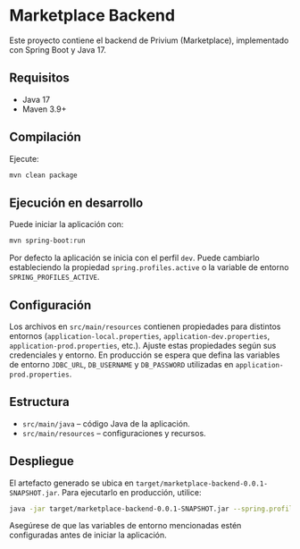 # Marketplace Backend

Este proyecto contiene el backend de Privium (Marketplace), implementado con Spring Boot y Java 17.

## Requisitos
- Java 17
- Maven 3.9+

## Compilación
Ejecute:

```bash
mvn clean package
```

## Ejecución en desarrollo
Puede iniciar la aplicación con:

```bash
mvn spring-boot:run
```

Por defecto la aplicación se inicia con el perfil `dev`. Puede cambiarlo estableciendo la propiedad `spring.profiles.active` o la variable de entorno `SPRING_PROFILES_ACTIVE`.

## Configuración

Los archivos en `src/main/resources` contienen propiedades para distintos entornos (`application-local.properties`, `application-dev.properties`, `application-prod.properties`, etc.). Ajuste estas propiedades según sus credenciales y entorno. En producción se espera que defina las variables de entorno `JDBC_URL`, `DB_USERNAME` y `DB_PASSWORD` utilizadas en `application-prod.properties`.

## Estructura
- `src/main/java` – código Java de la aplicación.
- `src/main/resources` – configuraciones y recursos.

## Despliegue
El artefacto generado se ubica en `target/marketplace-backend-0.0.1-SNAPSHOT.jar`. Para ejecutarlo en producción, utilice:

```bash
java -jar target/marketplace-backend-0.0.1-SNAPSHOT.jar --spring.profiles.active=prod
```

Asegúrese de que las variables de entorno mencionadas estén configuradas antes de iniciar la aplicación.
